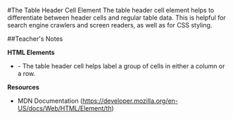 #The Table Header Cell Element
The table header cell element helps to differentiate between header cells and regular table data. This is helpful for search engine crawlers and screen readers, as well as for CSS styling.


##Teacher's Notes

**HTML Elements**

   * <th> - The table header cell helps label a group of cells in either a column or a row.

**Resources**

   * MDN <th> Documentation (https://developer.mozilla.org/en-US/docs/Web/HTML/Element/th)
